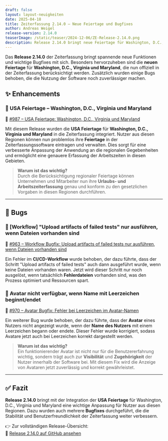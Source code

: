 ```yaml
---
draft: false
layout: layout-neuigkeiten
date: 2025-04-18
title: Zeiterfassung 2.14.0 – Neue Feiertage und Bugfixes
author: Andreas Weigel
release-version: 2.14.0
teaserImage: /static/teaser/2024-12-06/ZE-Release-2.14.0.png
description: Release 2.14.0 bringt neue Feiertage für Washington, D.C., Virginia und Maryland sowie Bugfixes für verbesserte Stabilität.
---
```


Das **Release 2.14.0** der Zeiterfassung bringt spannende neue Funktionen und wichtige Bugfixes mit sich. Besonders hervorzuheben sind die **neuen Feiertage** für **Washington, D.C., Virginia und Maryland**, die nun offiziell in der Zeiterfassung berücksichtigt werden. Zusätzlich wurden einige Bugs behoben, die die Nutzung der Software noch zuverlässiger machen.

<!-- more -->

## ✨ Enhancements

### 📅 USA Feiertage – Washington, D.C., Virginia und Maryland

🔗 [#987 – USA Feiertage: Washington, D.C., Virginia und Maryland](https://github.com/urlaubsverwaltung/zeiterfassung/pull/987)

Mit diesem Release wurden die **USA Feiertage** für **Washington, D.C., Virginia und Maryland** in die Zeiterfassung integriert. Nutzer aus diesen Regionen können nun problemlos ihre **Feiertage** in der Zeiterfassungssoftware eintragen und verwalten. Dies sorgt für eine verbesserte Anpassung der Anwendung an die regionalen Gegebenheiten und ermöglicht eine genauere Erfassung der Arbeitszeiten in diesen Gebieten.

> **Warum ist das wichtig?**  
Durch die Berücksichtigung regionaler Feiertage können Unternehmen und Mitarbeiter nun ihre **Urlaubs- und Arbeitszeiterfassung** genau und konform zu den gesetzlichen Vorgaben in diesen Regionen durchführen.

---

## 🐞 Bugs

### 🚧 [Workflow] "Upload artifacts of failed tests" nur ausführen, wenn Dateien vorhanden sind

🔗 [#963 – Workflow Bugfix: Upload artifacts of failed tests nur ausführen, wenn Dateien vorhanden sind](https://github.com/urlaubsverwaltung/zeiterfassung/pull/963)

Ein Fehler im **CI/CD-Workflow** wurde behoben, der dazu führte, dass der Schritt "Upload artifacts of failed tests" auch dann ausgeführt wurde, wenn keine Dateien vorhanden waren. Jetzt wird dieser Schritt nur noch ausgelöst, wenn tatsächlich **Fehlerdateien** vorhanden sind, was den Prozess optimiert und Ressourcen spart.

### 🚧 Avatar nicht verfügbar, wenn Name mit Leerzeichen beginnt/endet

🔗 [#970 – Avatar Bugfix: Fehler bei Leerzeichen im Avatar-Namen](https://github.com/urlaubsverwaltung/zeiterfassung/pull/970)

Ein weiterer Bug wurde behoben, der dazu führte, dass der **Avatar** eines Nutzers nicht angezeigt wurde, wenn der **Name des Nutzers** mit einem Leerzeichen begann oder endete. Dieser Fehler wurde korrigiert, sodass Avatare jetzt auch bei Leerzeichen korrekt dargestellt werden.

> **Warum ist das wichtig?**  
Ein funktionierender Avatar ist nicht nur für die Benutzererfahrung wichtig, sondern trägt auch zur **Visibilität** und **Zugehörigkeit** der Nutzer innerhalb der Software bei. Mit diesem Fix wird die Anzeige von Avataren jetzt zuverlässig und korrekt gewährleistet.

---

## ✅ Fazit

**Release 2.14.0** bringt mit der Integration der **USA Feiertage** für Washington, D.C., Virginia und Maryland eine wichtige Anpassung für Nutzer aus diesen Regionen. Dazu wurden auch mehrere **Bugfixes** durchgeführt, die die Stabilität und Benutzerfreundlichkeit der Zeiterfassung weiter verbessern.

👉 Zur vollständigen Release-Übersicht:  
🔗 [Release 2.14.0 auf GitHub ansehen](https://github.com/urlaubsverwaltung/zeiterfassung/releases/tag/zeiterfassung-2.14.0)
